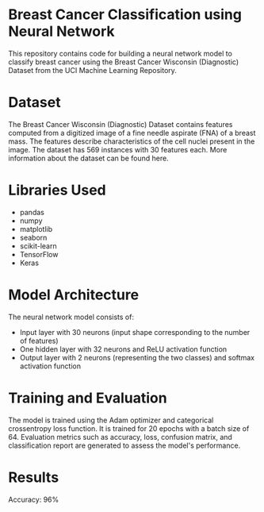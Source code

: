 # Breast Cancer Classification using Neural Network
This repository contains code for building a neural network model to classify breast cancer using the Breast Cancer Wisconsin (Diagnostic) Dataset from the UCI Machine Learning Repository.

# Dataset
The Breast Cancer Wisconsin (Diagnostic) Dataset contains features computed from a digitized image of a fine needle aspirate (FNA) of a breast mass. The features describe characteristics of the cell nuclei present in the image. The dataset has 569 instances with 30 features each. More information about the dataset can be found here.

# Libraries Used
 * pandas
 * numpy
 * matplotlib
 * seaborn
 * scikit-learn
 * TensorFlow
 * Keras

# Model Architecture
The neural network model consists of:

 * Input layer with 30 neurons (input shape corresponding to the number of features)
 * One hidden layer with 32 neurons and ReLU activation function
 * Output layer with 2 neurons (representing the two classes) and softmax activation function

# Training and Evaluation
The model is trained using the Adam optimizer and categorical crossentropy loss function. It is trained for 20 epochs with a batch size of 64. Evaluation metrics such as accuracy, loss, confusion matrix, and classification report are generated to assess the model's performance.

# Results
Accuracy: 96%
